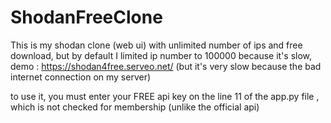 # ShodanFreeClone
This is my shodan clone (web ui) with unlimited number of ips and free download, but by default I limited ip number to 100000 because it's slow, demo : https://shodan4free.serveo.net/ (but it's very slow because the bad internet connection on my server)


to use it, you must enter your FREE api key on the line 11 of the app.py file , which is not checked for membership (unlike the official api)
